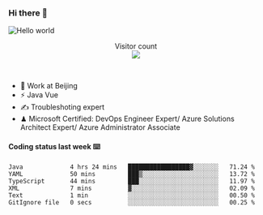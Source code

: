 ### Hi there 👋

<img src="https://raw.githubusercontent.com/sagar-viradiya/sagar-viradiya/master/resources/banner.png" alt="Hello world">
<p align="center"> 
  Visitor count<br/>
  <img src="https://profile-counter.glitch.me/youszoe/count.svg" />
</p>
<br/>

- 🍻 Work at Beijing 
- ⚡ Java Vue
- ✍️ Troubleshoting expert
- ♟  Microsoft Certified: DevOps Engineer Expert/ Azure Solutions Architect Expert/ Azure Administrator Associate

#### Coding status last week ⌨️

<!--START_SECTION:waka-->

```text
Java             4 hrs 24 mins   █████████████████▓░░░░░░░   71.24 %
YAML             50 mins         ███▒░░░░░░░░░░░░░░░░░░░░░   13.72 %
TypeScript       44 mins         ███░░░░░░░░░░░░░░░░░░░░░░   11.97 %
XML              7 mins          ▓░░░░░░░░░░░░░░░░░░░░░░░░   02.09 %
Text             1 min           ░░░░░░░░░░░░░░░░░░░░░░░░░   00.50 %
GitIgnore file   0 secs          ░░░░░░░░░░░░░░░░░░░░░░░░░   00.25 %
```

<!--END_SECTION:waka-->

<br/>
<center><img src="http://ghchart.rshah.org/409ba5/yousazoe" alt="" /></center>


